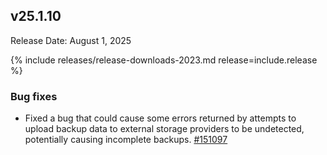 ## v25.1.10

Release Date: August 1, 2025

{% include releases/release-downloads-2023.md release=include.release %}

<h3 id="v25-1-10-bug-fixes">Bug fixes</h3>

- Fixed a bug that could cause some errors returned by attempts to upload backup data to external storage providers to be undetected, potentially causing incomplete backups.
 [#151097][#151097]


[#151097]: https://github.com/cockroachdb/cockroach/pull/151097
